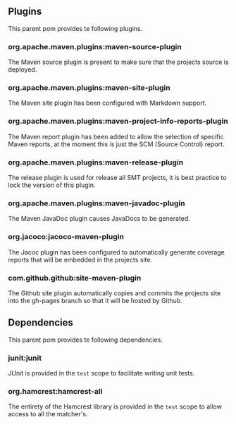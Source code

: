 ## Plugins

This parent pom provides te following plugins.

### org.apache.maven.plugins:maven-source-plugin
The Maven source plugin is present to make sure that the projects source is deployed.

### org.apache.maven.plugins:maven-site-plugin
The Maven site plugin has been configured with Markdown support.

### org.apache.maven.plugins:maven-project-info-reports-plugin
The Maven report plugin has been added to allow the selection of specific Maven reports, at the moment this is just the
SCM (Source Control) report.

### org.apache.maven.plugins:maven-release-plugin
The release plugin is used for release all SMT projects, it is best practice to lock the version of this plugin.

### org.apache.maven.plugins:maven-javadoc-plugin
The Maven JavaDoc plugin causes JavaDocs to be generated.

### org.jacoco:jacoco-maven-plugin
The Jacoc plugin has been configured to automatically generate coverage reports that will be embedded in the projects
site.

### com.github.github:site-maven-plugin
The Github site plugin automatically copies and commits the projects site into the gh-pages branch so that it will be
hosted by Github.

## Dependencies

This parent pom provides te following dependencies.

### junit:junit
JUnit is provided in the `test` scope to facilitate writing unit tests.

### org.hamcrest:hamcrest-all
The entirety of the Hamcrest library is provided in the `test` scope to allow access to all the matcher's.